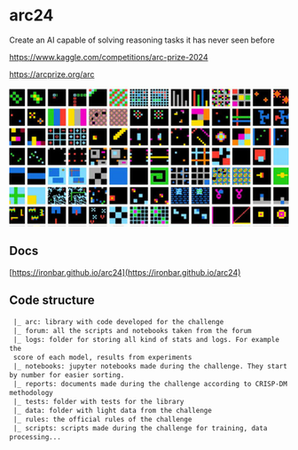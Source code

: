 # arc24

Create an AI capable of solving reasoning tasks it has never seen before

<https://www.kaggle.com/competitions/arc-prize-2024>

<https://arcprize.org/arc>

![challenge_logo](res/2024-06-25-11-48-13.png)

## Docs

[https://ironbar.github.io/arc24](https://ironbar.github.io/arc24)

## Code structure

     |_ arc: library with code developed for the challenge
     |_ forum: all the scripts and notebooks taken from the forum
     |_ logs: folder for storing all kind of stats and logs. For example the
     score of each model, results from experiments
     |_ notebooks: jupyter notebooks made during the challenge. They start by number for easier sorting.
     |_ reports: documents made during the challenge according to CRISP-DM methodology
     |_ tests: folder with tests for the library
     |_ data: folder with light data from the challenge
     |_ rules: the official rules of the challenge
     |_ scripts: scripts made during the challenge for training, data processing...
